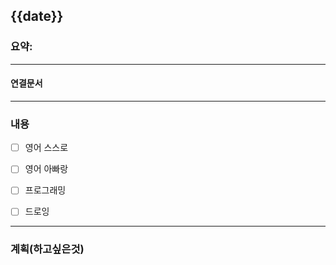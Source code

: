## {{date}}
### 요약:

----
#### 연결문서

----
### 내용
- [ ] 영어 스스로
- [ ] 영어 아빠랑
- [ ] 프로그래밍 
- [ ] 드로잉  



----
### 계획(하고싶은것)